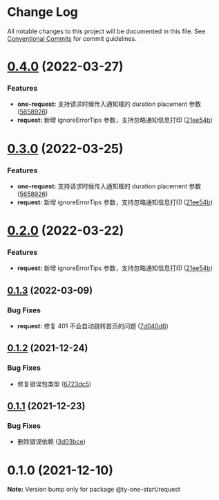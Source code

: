 # Change Log

All notable changes to this project will be documented in this file.
See [Conventional Commits](https://conventionalcommits.org) for commit guidelines.

# [0.4.0](https://10.1.2.7/visual-fe/swap-modules/compare/@ty-one-start/request@0.1.3...@ty-one-start/request@0.4.0) (2022-03-27)


### Features

* **one-request:** 支持请求时候传入通知框的 duration placement 参数 ([5658926](https://10.1.2.7/visual-fe/swap-modules/commits/56589267328f6bfef641725101eb639cdd98a980))
* **request:** 新增 ignoreErrorTips 参数，支持忽略通知信息打印 ([21ee54b](https://10.1.2.7/visual-fe/swap-modules/commits/21ee54b89215627c2de0bb30098c75e43cb1d2fd))





# [0.3.0](https://10.1.2.7/visual-fe/swap-modules/compare/@ty-one-start/request@0.1.3...@ty-one-start/request@0.3.0) (2022-03-25)


### Features

* **one-request:** 支持请求时候传入通知框的 duration placement 参数 ([5658926](https://10.1.2.7/visual-fe/swap-modules/commits/56589267328f6bfef641725101eb639cdd98a980))
* **request:** 新增 ignoreErrorTips 参数，支持忽略通知信息打印 ([21ee54b](https://10.1.2.7/visual-fe/swap-modules/commits/21ee54b89215627c2de0bb30098c75e43cb1d2fd))





# [0.2.0](https://10.1.2.7/visual-fe/swap-modules/compare/@ty-one-start/request@0.1.3...@ty-one-start/request@0.2.0) (2022-03-22)


### Features

* **request:** 新增 ignoreErrorTips 参数，支持忽略通知信息打印 ([21ee54b](https://10.1.2.7/visual-fe/swap-modules/commits/21ee54b89215627c2de0bb30098c75e43cb1d2fd))





## [0.1.3](https://10.1.2.7/visual-fe/swap-modules/compare/@ty-one-start/request@0.1.2...@ty-one-start/request@0.1.3) (2022-03-09)


### Bug Fixes

* **request:** 修复 401 不会自动跳转首页的问题 ([7d040d6](https://10.1.2.7/visual-fe/swap-modules/commits/7d040d6e8d33e5551dd05aa012ad4a4c3b25dcaf))





## [0.1.2](https://10.1.2.7/visual-fe/swap-modules/compare/@ty-one-start/request@0.1.1...@ty-one-start/request@0.1.2) (2021-12-24)


### Bug Fixes

* 修复错误包类型 ([6723dc5](https://10.1.2.7/visual-fe/swap-modules/commits/6723dc563d6e6d41dfaba22b5d6a660f17b5a810))





## [0.1.1](https://10.1.2.7/visual-fe/swap-modules/compare/@ty-one-start/request@0.1.0...@ty-one-start/request@0.1.1) (2021-12-23)


### Bug Fixes

* 删除错误依赖 ([3d03bce](https://10.1.2.7/visual-fe/swap-modules/commits/3d03bcecc1dee2b5d8df6a10a34cce1f8f420994))





# 0.1.0 (2021-12-10)

**Note:** Version bump only for package @ty-one-start/request
